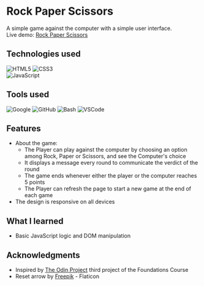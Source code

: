 # Rock Paper Scissors

A simple game against the computer with a simple user interface. <br>
Live demo: [Rock Paper Scissors](https://krssclaire.github.io/rock-paper-scissors/)


## Technologies used

![HTML5](https://img.shields.io/badge/html5-%23E34F26.svg?style=for-the-badge&logo=html5&logoColor=white) 
![CSS3](https://img.shields.io/badge/css3-%231572B6.svg?style=for-the-badge&logo=css3&logoColor=white)  
![JavaScript](https://img.shields.io/badge/javascript-%23323330.svg?style=for-the-badge&logo=javascript&logoColor=%23F7DF1E)    


## Tools used

![Google](https://img.shields.io/badge/google-4285F4?style=for-the-badge&logo=google&logoColor=white)
![GitHub](https://img.shields.io/badge/GitHub-100000?style=for-the-badge&logo=github&logoColor=white)
![Bash](https://img.shields.io/badge/Bash-%23121011.svg?style=for-the-badge&logo=gnu-bash&logoColor=white)
![VSCode](https://img.shields.io/badge/VSCode-0078d7.svg?style=for-the-badge&logo=visual-studio-code&logoColor=white)


## Features

* About the game:
    * The Player can play against the computer by choosing an option among Rock, Paper or Scissors, and see the Computer's choice
    * It displays a message every round to communicate the verdict of the round
    * The game ends whenever either the player or the computer reaches 5 points
    * The Player can refresh the page to start a new game at the end of each game
* The design is responsive on all devices



## What I learned

* Basic JavaScript logic and DOM manipulation


## Acknowledgments

* Inspired by [The Odin Project](https://www.theodinproject.com) third project of the Foundations Course
* Reset arrow by [Freepik](https://www.flaticon.com/free-icons/reset) - Flaticon